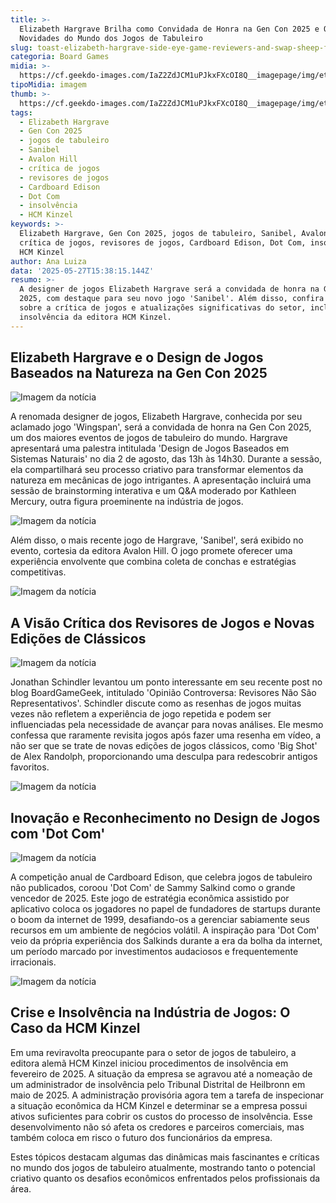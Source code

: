 ```yaml
---
title: >-
  Elizabeth Hargrave Brilha como Convidada de Honra na Gen Con 2025 e Outras
  Novidades do Mundo dos Jogos de Tabuleiro
slug: toast-elizabeth-hargrave-side-eye-game-reviewers-and-swap-sheep-for-hemp
categoria: Board Games
midia: >-
  https://cf.geekdo-images.com/IaZ2ZdJCM1uPJkxFXcOI8Q__imagepage/img/etgiTAwpZUw9M_2FSUkq11yqij0=/fit-in/900x600/filters:no_upscale():strip_icc()/pic5289751.jpg
tipoMidia: imagem
thumb: >-
  https://cf.geekdo-images.com/IaZ2ZdJCM1uPJkxFXcOI8Q__imagepage/img/etgiTAwpZUw9M_2FSUkq11yqij0=/fit-in/900x600/filters:no_upscale():strip_icc()/pic5289751.jpg
tags:
  - Elizabeth Hargrave
  - Gen Con 2025
  - jogos de tabuleiro
  - Sanibel
  - Avalon Hill
  - crítica de jogos
  - revisores de jogos
  - Cardboard Edison
  - Dot Com
  - insolvência
  - HCM Kinzel
keywords: >-
  Elizabeth Hargrave, Gen Con 2025, jogos de tabuleiro, Sanibel, Avalon Hill,
  crítica de jogos, revisores de jogos, Cardboard Edison, Dot Com, insolvência,
  HCM Kinzel
author: Ana Luiza
data: '2025-05-27T15:38:15.144Z'
resumo: >-
  A designer de jogos Elizabeth Hargrave será a convidada de honra na Gen Con
  2025, com destaque para seu novo jogo 'Sanibel'. Além disso, confira insights
  sobre a crítica de jogos e atualizações significativas do setor, incluindo a
  insolvência da editora HCM Kinzel.
---
```


## Elizabeth Hargrave e o Design de Jogos Baseados na Natureza na Gen Con 2025

![Imagem da notícia](https://cf.geekdo-images.com/Q75vVTPPTugVK7JH4XX0BA__imagepage/img/lKNokFlXTYdeTwbzHIrHpCr8Zvw=/fit-in/900x600/filters:no_upscale():strip_icc()/pic8897139.jpg)

A renomada designer de jogos, Elizabeth Hargrave, conhecida por seu aclamado jogo 'Wingspan', será a convidada de honra na Gen Con 2025, um dos maiores eventos de jogos de tabuleiro do mundo. Hargrave apresentará uma palestra intitulada 'Design de Jogos Baseados em Sistemas Naturais' no dia 2 de agosto, das 13h às 14h30. Durante a sessão, ela compartilhará seu processo criativo para transformar elementos da natureza em mecânicas de jogo intrigantes. A apresentação incluirá uma sessão de brainstorming interativa e um Q&A moderado por Kathleen Mercury, outra figura proeminente na indústria de jogos.

![Imagem da notícia](https://cf.geekdo-images.com/1hgmcVxQpqQbjGgANRFEbg__imagepage/img/NyyjoX8bSywTN0ORqG7Gxldnh2Q=/fit-in/900x600/filters:no_upscale():strip_icc()/pic8898750.jpg)

Além disso, o mais recente jogo de Hargrave, 'Sanibel', será exibido no evento, cortesia da editora Avalon Hill. O jogo promete oferecer uma experiência envolvente que combina coleta de conchas e estratégias competitivas.

![Imagem da notícia](https://cf.geekdo-images.com/rdOUfsB0L80b7pJZQrhA-w__imagepage/img/Ob9fCETVrl5VRmZp2z-Mw-T3xaM=/fit-in/900x600/filters:no_upscale():strip_icc()/pic8898751.png)

## A Visão Crítica dos Revisores de Jogos e Novas Edições de Clássicos

![Imagem da notícia](https://cf.geekdo-images.com/u6z-mOtbgKlfMCW3zuLoog__imagepage/img/LaQQBnK-MgmkdnEQnusu62GnYhU=/fit-in/900x600/filters:no_upscale():strip_icc()/pic8898752.png)

Jonathan Schindler levantou um ponto interessante em seu recente post no blog BoardGameGeek, intitulado 'Opinião Controversa: Revisores Não São Representativos'. Schindler discute como as resenhas de jogos muitas vezes não refletem a experiência de jogo repetida e podem ser influenciadas pela necessidade de avançar para novas análises. Ele mesmo confessa que raramente revisita jogos após fazer uma resenha em vídeo, a não ser que se trate de novas edições de jogos clássicos, como 'Big Shot' de Alex Randolph, proporcionando uma desculpa para redescobrir antigos favoritos.

![Imagem da notícia](https://cf.geekdo-images.com/OIeoLMQREJeSJOQNDl-R3g__imagepage/img/YdudzBI8OkRrQM9PzCmdhXiBdro=/fit-in/900x600/filters:no_upscale():strip_icc()/pic8898763.png)

## Inovação e Reconhecimento no Design de Jogos com 'Dot Com'

![Imagem da notícia](https://cf.geekdo-images.com/6zKmtkiZj2ivgWnIwGk4AA__imagepage/img/3B1RDJ_5037vWzTsm4vcSSVgS54=/fit-in/900x600/filters:no_upscale():strip_icc()/pic8898785.jpg)

A competição anual de Cardboard Edison, que celebra jogos de tabuleiro não publicados, coroou 'Dot Com' de Sammy Salkind como o grande vencedor de 2025. Este jogo de estratégia econômica assistido por aplicativo coloca os jogadores no papel de fundadores de startups durante o boom da internet de 1999, desafiando-os a gerenciar sabiamente seus recursos em um ambiente de negócios volátil. A inspiração para 'Dot Com' veio da própria experiência dos Salkinds durante a era da bolha da internet, um período marcado por investimentos audaciosos e frequentemente irracionais.

![Imagem da notícia](https://cf.geekdo-images.com/sqbm-cs_grlmjlwII87uEg__imagepage/img/_44OUR4As9N-6H13RhVeZjYarLY=/fit-in/900x600/filters:no_upscale():strip_icc()/pic2773896.jpg)

## Crise e Insolvência na Indústria de Jogos: O Caso da HCM Kinzel

Em uma reviravolta preocupante para o setor de jogos de tabuleiro, a editora alemã HCM Kinzel iniciou procedimentos de insolvência em fevereiro de 2025. A situação da empresa se agravou até a nomeação de um administrador de insolvência pelo Tribunal Distrital de Heilbronn em maio de 2025. A administração provisória agora tem a tarefa de inspecionar a situação econômica da HCM Kinzel e determinar se a empresa possui ativos suficientes para cobrir os custos do processo de insolvência. Esse desenvolvimento não só afeta os credores e parceiros comerciais, mas também coloca em risco o futuro dos funcionários da empresa.

Estes tópicos destacam algumas das dinâmicas mais fascinantes e críticas no mundo dos jogos de tabuleiro atualmente, mostrando tanto o potencial criativo quanto os desafios econômicos enfrentados pelos profissionais da área.
